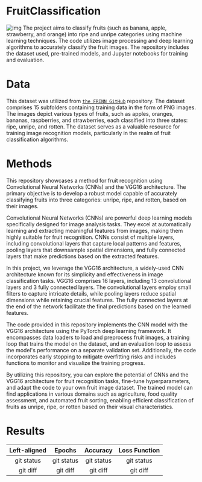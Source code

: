 # FruitClassification
![img](https://github.com/neginnoori/fruitClassification/blob/main/fotor-ai-20240224142232.jpg)
The project aims to classify fruits (such as banana, apple, strawberry, and orange) into ripe and unripe categories using machine learning techniques. The code utilizes image processing and deep learning algorithms to accurately classify the fruit images. The repository includes the dataset used, pre-trained models, and Jupyter notebooks for training and evaluation. 
# Data 
This dataset was utilized from [`the FRINN GitHub`](https://github.com/ece324-2020/FRINN/tree/main) repository. The dataset comprises 15 subfolders containing training data in the form of PNG images. The images depict various types of fruits, such as apples, oranges, bananas, raspberries, and strawberries, each classified into three states: ripe, unripe, and rotten. The dataset serves as a valuable resource for training image recognition models, particularly in the realm of fruit classification algorithms.
# Methods
This repository showcases a method for fruit recognition using Convolutional Neural Networks (CNNs) and the VGG16 architecture. The primary objective is to develop a robust model capable of accurately classifying fruits into three categories: unripe, ripe, and rotten, based on their images.

Convolutional Neural Networks (CNNs) are powerful deep learning models specifically designed for image analysis tasks. They excel at automatically learning and extracting meaningful features from images, making them highly suitable for fruit recognition. CNNs consist of multiple layers, including convolutional layers that capture local patterns and features, pooling layers that downsample spatial dimensions, and fully connected layers that make predictions based on the extracted features.

In this project, we leverage the VGG16 architecture, a widely-used CNN architecture known for its simplicity and effectiveness in image classification tasks. VGG16 comprises 16 layers, including 13 convolutional layers and 3 fully connected layers. The convolutional layers employ small filters to capture intricate details, while pooling layers reduce spatial dimensions while retaining crucial features. The fully connected layers at the end of the network facilitate the final predictions based on the learned features.

The code provided in this repository implements the CNN model with the VGG16 architecture using the PyTorch deep learning framework. It encompasses data loaders to load and preprocess fruit images, a training loop that trains the model on the dataset, and an evaluation loop to assess the model's performance on a separate validation set. Additionally, the code incorporates early stopping to mitigate overfitting risks and includes functions to monitor and visualize the training progress.

By utilizing this repository, you can explore the potential of CNNs and the VGG16 architecture for fruit recognition tasks, fine-tune hyperparameters, and adapt the code to your own fruit image dataset. The trained model can find applications in various domains such as agriculture, food quality assessment, and automated fruit sorting, enabling efficient classification of fruits as unripe, ripe, or rotten based on their visual characteristics.

# Results

| Left-aligned | Epochs | Accuracy | Loss Function |
|     :---:    |     :---:      |     :---:     |     :---:    |
| git status   | git status     | git status    | git status   |
| git diff     | git diff       | git diff      | git diff     |
